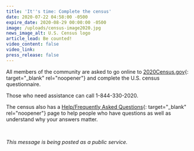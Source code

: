 ```yaml
---
title: 'It''s time: Complete the census'
date: 2020-07-22 04:58:00 -0500
expire_date: 2020-08-29 00:00:00 -0500
image: /uploads/census-image2020.jpg
news_image_alt: U.S. Census logo
article_lead: Be counted!
video_content: false
video_link:
press_release: false
---
```


All members of the community are asked to go online to [2020Census.gov](https://2020census.gov/){: target="_blank" rel="noopener"} and complete the U.S. census questionnaire.

Those who need assistance can call 1-844-330-2020. &nbsp;

The census also has a [Help/Frequently Asked Questions](https://2020census.gov/en/help.html){: target="_blank" rel="noopener"} page to help people who have questions as well as understand why your answers matter.

&nbsp;

*This message is being posted as a public service.&nbsp;*